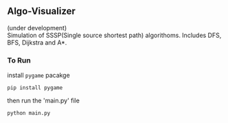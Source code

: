 ## Algo-Visualizer
(under development)<br>
Simulation of SSSP(Single source shortest path) algorithoms. Includes DFS, BFS, Dijkstra and A*.<br>
### To Run
install `pygame` pacakge
```
pip install pygame
```
then run the 'main.py' file
```
python main.py
```
